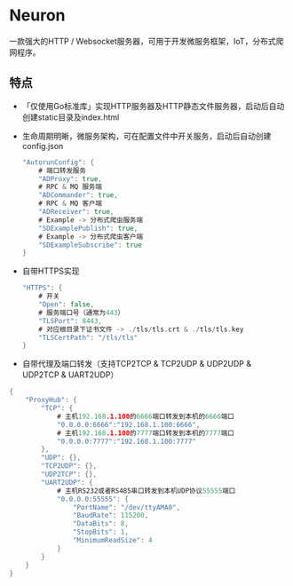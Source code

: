 # Neuron

一款强大的HTTP / Websocket服务器，可用于开发微服务框架，IoT，分布式爬网程序。

## 特点

* 「仅使用Go标准库」实现HTTP服务器及HTTP静态文件服务器，启动后自动创建static目录及index.html

* 生命周期明晰，微服务架构，可在配置文件中开关服务，启动后自动创建config.json

  ```go
  "AutorunConfig": {
      # 端口转发服务
      "ADProxy": true,
      # RPC & MQ 服务端
      "ADCommander": true,
      # RPC & MQ 客户端
      "ADReceiver": true,
      # Example -> 分布式爬虫服务端
      "SDExamplePublish": true,
      # Example -> 分布式爬虫客户端
      "SDExampleSubscribe": true
  }
  ```

* 自带HTTPS实现

  ```go
  "HTTPS": {
      # 开关
      "Open": false,
      # 服务端口号（通常为443）
      "TLSPort": 8443,
      # 对应根目录下证书文件 -> ./tls/tls.crt & ./tls/tls.key
      "TLSCertPath": "/tls/tls" 
  }
  ```

* 自带代理及端口转发（支持TCP2TCP & TCP2UDP & UDP2UDP & UDP2TCP & UART2UDP）

```go
{
    "ProxyHub": {
        "TCP": {
            # 主机192.168.1.100的6666端口转发到本机的6666端口
            "0.0.0.0:6666":"192.168.1.100:6666",
            # 主机192.168.1.100的7777端口转发到本机的7777端口
            "0.0.0.0:7777":"192.168.1.100:7777"
        },
        "UDP": {},
        "TCP2UDP": {},
        "UDP2TCP": {},
        "UART2UDP": {
            # 主机RS232或者RS485串口转发到本机UDP协议55555端口
            "0.0.0.0:55555": {
                "PortName": "/dev/ttyAMA0",
                "BaudRate": 115200,
                "DataBits": 8,
                "StopBits": 1,
                "MinimumReadSize": 4
            }
        }
    }
}
```
